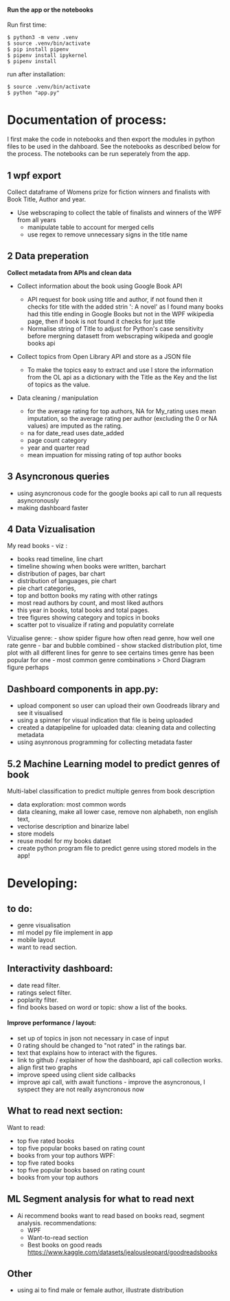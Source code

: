 
#### Run the app or the notebooks 
Run first time: 
```
$ python3 -m venv .venv
$ source .venv/bin/activate 
$ pip install pipenv
$ pipenv install ipykernel
$ pipenv install 
```

run after installation: 
```
$ source .venv/bin/activate
$ python "app.py"
```

# Documentation of process: 
I first make the code in notebooks and then export the modules in python files to be used in the dahboard. 
See the notebooks as described below for the process. The notebooks can be run seperately from the app. 

## 1 wpf export
Collect dataframe of Womens prize for fiction winners and finalists with Book Title, Author and year. 
- Use webscraping to collect the table of finalists and winners of the WPF from all years
    - manipulate table to account for merged cells
    - use regex to remove unnecessary signs in the title name

## 2 Data preperation
**Collect metadata from APIs and clean data**

- Collect information about the book using Google Book API
    - API request for book using title and author, if not found then it checks for title with the added strin ': A novel' as I found many books had this title ending in Google Books but not in the WPF wikipedia page, then if book is not found it checks for just title 
    - Normalise string of Title to adjust for Python's case sensitivity before mergning datasett from webscraping wikipeda and google books api

- Collect topics from Open Library API and store as a JSON file
    - To make the topics easy to extract and use I store the information from the OL api as a dictionary with the Title as the Key and the list of topics as the value. 

- Data cleaning / manipulation
    - for the average rating for top authors, NA for My_rating uses mean imputation, so the average rating per author (excluding the 0 or NA values) are imputed as the rating. 
    - na for date_read uses date_added
    - page count category
    - year and quarter read
    - mean impuation for missing rating of top author books

## 3 Asyncronous queries 
- using asyncronous code for the google books api call to run all requests asyncronously 
- making dashboard faster 


## 4 Data Vizualisation
My read books - viz : 
- books read timeline, line chart
- timeline showing when books were written, barchart
- distribution of pages, bar chart
- distribution of languages, pie chart
- pie chart categories, 
- top and botton books my rating with other ratings 
- most read authors by count, and most liked authors 
- this year in books, total books and total pages. 
- tree figures showing category and topics in books 
- scatter pot to visualize if rating and populatity correlate 

Vizualise genre: 
    - show spider figure how often read genre, how well one rate genre
    - bar and bubble combined
    - show stacked distribution plot, time plot with all different lines for genre to see certains times genre has been popular for one
    - most common genre combinations > Chord Diagram figure perhaps 


## Dashboard components in app.py: 
- upload component so user can upload their own Goodreads library and see it visualised
- using a spinner for visual indication that file is being uploaded
- created a datapipeline for uploaded data: cleaning data and collecting metadata
- using asynronous programming for collecting metadata faster 


## 5.2 Machine Learning model to predict genres of book
Multi-label classification to predict multiple genres from book description
- data exploration: most common words 
- data cleaning, make all lower case, remove non alphabeth, non english text, 
- vectorise description and binarize label
- store models 
- reuse model for my books dataet
- create python program file to predict genre using stored models in the app!


# Developing: 

## to do:
- genre visualisation
- ml model py file implement in app
- mobile layout 
- want to read section. 

## Interactivity dashboard:
- date read filter. 
- ratings select filter. 
- poplarity filter. 
- find books based on word or topic: show a list of the books. 

#### Improve performance / layout: 
- set up of topics in json not necessary in case of input
- 0 rating should be changed to "not rated" in the ratings bar. 
- text that explains how to interact with the figures. 
- link to github / explainer of how the dashboard, api call collection works. 
- align first two graphs
- improve speed using client side callbacks 
- improve api call, with await functions - improve the asyncronous, I syspect they are not really asyncronous now 


## What to read next section: 
Want to read: 
- top five rated books 
- top five popular books based on rating count
- books from your top authors
WPF: 
- top five rated books 
- top five popular books based on rating count
- books from your top authors


## ML Segment analysis for what to read next 
- Ai recommend books want to read based on books read, segment analysis. 
recommendations: 
    - WPF
    - Want-to-read section
    - Best books on good reads https://www.kaggle.com/datasets/jealousleopard/goodreadsbooks

## Other 
- using ai to find male or female author, illustrate distribution 

